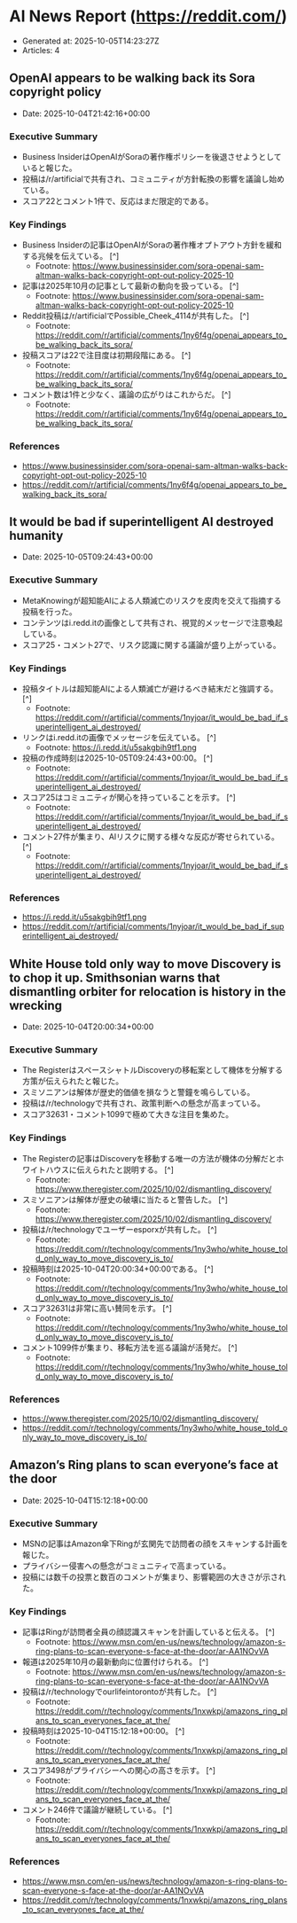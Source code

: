 # AI News Report (https://reddit.com/)

- Generated at: 2025-10-05T14:23:27Z
- Articles: 4

## OpenAI appears to be walking back its Sora copyright policy
- Date: 2025-10-04T21:42:16+00:00

### Executive Summary
- Business InsiderはOpenAIがSoraの著作権ポリシーを後退させようとしていると報じた。
- 投稿は/r/artificialで共有され、コミュニティが方針転換の影響を議論し始めている。
- スコア22とコメント1件で、反応はまだ限定的である。

### Key Findings
- Business Insiderの記事はOpenAIがSoraの著作権オプトアウト方針を緩和する兆候を伝えている。 [^]
  - Footnote: https://www.businessinsider.com/sora-openai-sam-altman-walks-back-copyright-opt-out-policy-2025-10
- 記事は2025年10月の記事として最新の動向を扱っている。 [^]
  - Footnote: https://www.businessinsider.com/sora-openai-sam-altman-walks-back-copyright-opt-out-policy-2025-10
- Reddit投稿は/r/artificialでPossible_Cheek_4114が共有した。 [^]
  - Footnote: https://reddit.com/r/artificial/comments/1ny6f4g/openai_appears_to_be_walking_back_its_sora/
- 投稿スコアは22で注目度は初期段階にある。 [^]
  - Footnote: https://reddit.com/r/artificial/comments/1ny6f4g/openai_appears_to_be_walking_back_its_sora/
- コメント数は1件と少なく、議論の広がりはこれからだ。 [^]
  - Footnote: https://reddit.com/r/artificial/comments/1ny6f4g/openai_appears_to_be_walking_back_its_sora/

### References
- https://www.businessinsider.com/sora-openai-sam-altman-walks-back-copyright-opt-out-policy-2025-10
- https://reddit.com/r/artificial/comments/1ny6f4g/openai_appears_to_be_walking_back_its_sora/

## It would be bad if superintelligent AI destroyed humanity
- Date: 2025-10-05T09:24:43+00:00

### Executive Summary
- MetaKnowingが超知能AIによる人類滅亡のリスクを皮肉を交えて指摘する投稿を行った。
- コンテンツはi.redd.itの画像として共有され、視覚的メッセージで注意喚起している。
- スコア25・コメント27で、リスク認識に関する議論が盛り上がっている。

### Key Findings
- 投稿タイトルは超知能AIによる人類滅亡が避けるべき結末だと強調する。 [^]
  - Footnote: https://reddit.com/r/artificial/comments/1nyjoar/it_would_be_bad_if_superintelligent_ai_destroyed/
- リンクはi.redd.itの画像でメッセージを伝えている。 [^]
  - Footnote: https://i.redd.it/u5sakgbih9tf1.png
- 投稿の作成時刻は2025-10-05T09:24:43+00:00。 [^]
  - Footnote: https://reddit.com/r/artificial/comments/1nyjoar/it_would_be_bad_if_superintelligent_ai_destroyed/
- スコア25はコミュニティが関心を持っていることを示す。 [^]
  - Footnote: https://reddit.com/r/artificial/comments/1nyjoar/it_would_be_bad_if_superintelligent_ai_destroyed/
- コメント27件が集まり、AIリスクに関する様々な反応が寄せられている。 [^]
  - Footnote: https://reddit.com/r/artificial/comments/1nyjoar/it_would_be_bad_if_superintelligent_ai_destroyed/

### References
- https://i.redd.it/u5sakgbih9tf1.png
- https://reddit.com/r/artificial/comments/1nyjoar/it_would_be_bad_if_superintelligent_ai_destroyed/

## White House told only way to move Discovery is to chop it up. Smithsonian warns that dismantling orbiter for relocation is history in the wrecking
- Date: 2025-10-04T20:00:34+00:00

### Executive Summary
- The RegisterはスペースシャトルDiscoveryの移転案として機体を分解する方策が伝えられたと報じた。
- スミソニアンは解体が歴史的価値を損なうと警鐘を鳴らしている。
- 投稿は/r/technologyで共有され、政策判断への懸念が高まっている。
- スコア32631・コメント1099で極めて大きな注目を集めた。

### Key Findings
- The Registerの記事はDiscoveryを移動する唯一の方法が機体の分解だとホワイトハウスに伝えられたと説明する。 [^]
  - Footnote: https://www.theregister.com/2025/10/02/dismantling_discovery/
- スミソニアンは解体が歴史の破壊に当たると警告した。 [^]
  - Footnote: https://www.theregister.com/2025/10/02/dismantling_discovery/
- 投稿は/r/technologyでユーザーesporxが共有した。 [^]
  - Footnote: https://reddit.com/r/technology/comments/1ny3who/white_house_told_only_way_to_move_discovery_is_to/
- 投稿時刻は2025-10-04T20:00:34+00:00である。 [^]
  - Footnote: https://reddit.com/r/technology/comments/1ny3who/white_house_told_only_way_to_move_discovery_is_to/
- スコア32631は非常に高い賛同を示す。 [^]
  - Footnote: https://reddit.com/r/technology/comments/1ny3who/white_house_told_only_way_to_move_discovery_is_to/
- コメント1099件が集まり、移転方法を巡る議論が活発だ。 [^]
  - Footnote: https://reddit.com/r/technology/comments/1ny3who/white_house_told_only_way_to_move_discovery_is_to/

### References
- https://www.theregister.com/2025/10/02/dismantling_discovery/
- https://reddit.com/r/technology/comments/1ny3who/white_house_told_only_way_to_move_discovery_is_to/

## Amazon’s Ring plans to scan everyone’s face at the door
- Date: 2025-10-04T15:12:18+00:00

### Executive Summary
- MSNの記事はAmazon傘下Ringが玄関先で訪問者の顔をスキャンする計画を報じた。
- プライバシー侵害への懸念がコミュニティで高まっている。
- 投稿には数千の投票と数百のコメントが集まり、影響範囲の大きさが示された。

### Key Findings
- 記事はRingが訪問者全員の顔認識スキャンを計画していると伝える。 [^]
  - Footnote: https://www.msn.com/en-us/news/technology/amazon-s-ring-plans-to-scan-everyone-s-face-at-the-door/ar-AA1NOvVA
- 報道は2025年10月の最新動向に位置付けられる。 [^]
  - Footnote: https://www.msn.com/en-us/news/technology/amazon-s-ring-plans-to-scan-everyone-s-face-at-the-door/ar-AA1NOvVA
- 投稿は/r/technologyでourlifeintorontoが共有した。 [^]
  - Footnote: https://reddit.com/r/technology/comments/1nxwkpj/amazons_ring_plans_to_scan_everyones_face_at_the/
- 投稿時刻は2025-10-04T15:12:18+00:00。 [^]
  - Footnote: https://reddit.com/r/technology/comments/1nxwkpj/amazons_ring_plans_to_scan_everyones_face_at_the/
- スコア3498がプライバシーへの関心の高さを示す。 [^]
  - Footnote: https://reddit.com/r/technology/comments/1nxwkpj/amazons_ring_plans_to_scan_everyones_face_at_the/
- コメント246件で議論が継続している。 [^]
  - Footnote: https://reddit.com/r/technology/comments/1nxwkpj/amazons_ring_plans_to_scan_everyones_face_at_the/

### References
- https://www.msn.com/en-us/news/technology/amazon-s-ring-plans-to-scan-everyone-s-face-at-the-door/ar-AA1NOvVA
- https://reddit.com/r/technology/comments/1nxwkpj/amazons_ring_plans_to_scan_everyones_face_at_the/
